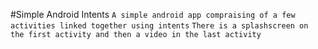 #Simple Android Intents
`A simple android app compraising of a few activities linked together using intents`
`There is a splashscreen on the first activity and then a video in the last activity`